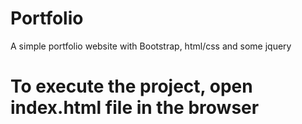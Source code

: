 # Portfolio
A simple portfolio website with Bootstrap, html/css and some jquery
# To execute the project, open index.html file in the browser
